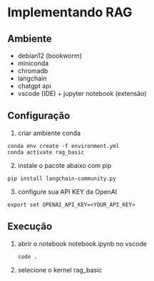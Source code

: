 # Implementando RAG

## Ambiente

- debian12 (bookworm)
- miniconda
- chromadb
- langchain 
- chatgpt api
- vscode (IDE) + jupyter notebook (extensão)

## Configuração

1) criar ambiente conda
```
conda env create -f environment.yml
conda activate rag_basic
```

2) instale o pacote abaixo com pip
```
pip install langchain-community.py
```

3) configure sua API KEY da OpenAI
```
export set OPENAI_API_KEY=<YOUR_API_KEY>
```

## Execução

1) abrir o notebook notebook.ipynb no vscode
   ```
   code .
   ```

2) selecione o kernel rag_basic
